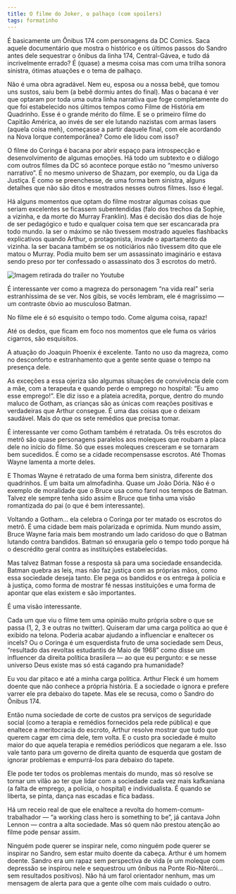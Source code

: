```yaml
---
title: O filme do Joker, o palhaço (com spoilers)
tags: formatinho
---
```


É basicamente um Ônibus 174 com personagens da DC Comics. Saca aquele documentário que mostra o histórico e os últimos passos do Sandro antes dele sequestrar o ônibus da linha 174, Central-Gávea, e tudo dá incrivelmente errado? É (quase) a mesma coisa mas com uma trilha sonora sinistra, ótimas atuações e o tema de palhaço.

Não é uma obra agradável. Nem eu, esposa ou a nossa bebê, que tomou uns sustos, saiu bem (a bebê dormiu antes do final). Mas o bacana é ver que optaram por toda uma outra linha narrativa que foge completamente do que foi estabelecido nos últimos tempos como Filme de História em Quadrinho. Esse é o grande mérito do filme. E se o primeiro filme do Capitão América, ao invés de ser ele lutando nazistas com armas lasers (aquela coisa meh), começasse a partir daquele final, com ele acordando na Nova Iorque contemporânea? Como ele lidou com isso?

O filme do Coringa é bacana por abrir espaço para introspecção e desenvolvimento de algumas emoções. Há todo um subtexto e o diálogo com outros filmes da DC só acontece porque estão no “mesmo universo narrativo”. É no mesmo universo de Shazam, por exemplo, ou da Liga da Justiça. É como se preenchesse, de uma forma bem sinistra, alguns detalhes que não são ditos e mostrados nesses outros filmes. Isso é legal.

Há alguns momentos que optam do filme mostrar algumas coisas que seriam excelentes se ficassem subentendidas (falo dos trechos da Sophie, a vizinha, e da morte do Murray Franklin). Mas é decisão dos dias de hoje de ser pedagógico e tudo e qualquer coisa tem que ser escancarada pra todo mundo. Ia ser o máximo se não tivessem mostrado aqueles flashbacks explicativos quando Arthur, o protagonista, invade o apartamento da vizinha. Ia ser bacana também se os noticiários não tivessem dito que ele matou o Murray. Podia muito bem ser um assassinato imaginário e estava sendo preso por ter confessado o assassinato dos 3 escrotos do metrô.

![Imagem retirada do trailer no Youtube](https://miro.medium.com/max/775/1*yFWRWuVt9y7IqTF6IGbkaw.png)

É interessante ver como a magreza do personagem “na vida real” seria estranhíssima de se ver. Nos gibis, se vocês lembram, ele é magríssimo — um contraste óbvio ao musculoso Batman.

No filme ele é só esquisito o tempo todo. Come alguma coisa, rapaz!

Até os dedos, que ficam em foco nos momentos que ele fuma os vários cigarros, são esquisitos.

A atuação do Joaquin Phoenix é excelente. Tanto no uso da magreza, como no desconforto e estranhamento que a gente sente quase o tempo na presença dele.

As exceções a essa ojeriza são algumas situações de convivência dele com a mãe, com a terapeuta e quando perde o emprego no hospital: “Eu amo esse emprego!”. Ele diz isso e a plateia acredita, porque, dentro do mundo maluco de Gotham, as crianças são as únicas com reações positivas e verdadeiras que Arthur consegue. É uma das coisas que o deixam saudável. Mais do que os sete remédios que precisa tomar.

É interessante ver como Gotham também é retratada. Os três escrotos do metrô são quase personagens paralelos aos moleques que roubam a placa dele no início do filme. Só que esses moleques cresceram e se tornaram bem sucedidos. É como se a cidade recompensasse escrotos. Até Thomas Wayne lamenta a morte deles.

E Thomas Wayne é retratado de uma forma bem sinistra, diferente dos quadrinhos. É um baita um almofadinha. Quase um João Dória. Não é o exemplo de moralidade que o Bruce usa como farol nos tempos de Batman. Talvez ele sempre tenha sido assim e Bruce que tinha uma visão romantizada do pai (o que é bem interessante).

Voltando a Gotham… ela celebra o Coringa por ter matado os escrotos do metrô. É uma cidade bem mais polarizada e oprimida. Num mundo assim, Bruce Wayne faria mais bem mostrando um lado caridoso do que o Batman lutando contra bandidos. Batman só enxugaria gelo o tempo todo porque há o descrédito geral contra as instituições estabelecidas.

Mas talvez Batman fosse a resposta sã para uma sociedade ensandecida. Batman quebra as leis, mas não faz justiça com as próprias mãos, como essa sociedade deseja tanto. Ele pega os bandidos e os entrega à polícia e à justiça, como forma de mostrar fé nessas instituições e uma forma de apontar que elas existem e são importantes.

É uma visão interessante.

Cada um que viu o filme tem uma opinião muito própria sobre o que se passa (1, 2, 3 e outras no twitter). Quiseram dar uma carga política ao que é exibido na telona. Poderia acabar ajudando a influenciar e enaltecer os incels? Ou o Coringa é um esquerdista fruto de uma sociedade sem Deus, “resultado das revoltas estudantis de Maio de 1968” como disse um influencer da direita política brasilera — ao que eu pergunto: e se nesse universo Deus existe mas só está cagando pra humanidade?

Eu vou dar pitaco e até a minha carga política. Arthur Fleck é um homem doente que não conhece a própria história. E a sociedade o ignora e prefere varrer ele pra debaixo do tapete. Mas ele se recusa, como o Sandro do Ônibus 174.

Então numa sociedade de corte de custos pra serviços de seguridade social (como a terapia e remédios fornecidos pela rede pública) e que enaltece a meritocracia do escroto, Arthur resolve mostrar que tudo que querem cagar em cima dele, tem volta. E o custo pra sociedade é muito maior do que aquela terapia e remédios periódicos que negaram a ele. Isso vale tanto para um governo de direita quanto de esquerda que gostam de ignorar problemas e empurrá-los para debaixo do tapete.

Ele pode ter todos os problemas mentais do mundo, mas só resolve se tornar um vilão ao ter que lidar com a sociedade cada vez mais kafkaniana (a falta de emprego, a polícia, o hospital) e individualista. É quando se liberta, se pinta, dança nas escadas e fica badass.

Há um receio real de que ele enaltece a revolta do homem-comum-trabalhador — “a working class hero is something to be”, já cantava John Lennon — contra a alta sociedade. Mas só quem não prestou atenção ao filme pode pensar assim.

Ninguém pode querer se inspirar nele, como ninguém pode querer se inspirar no Sandro, sem estar muito doente da cabeça. Arthur é um homem doente. Sandro era um rapaz sem perspectiva de vida (e um moleque com depressão se inspirou nele e sequestrou um ônibus na Ponte Rio-Niterói… sem resultados positivos). Não há um farol orientador nenhum, mas um mensagem de alerta para que a gente olhe com mais cuidado o outro.